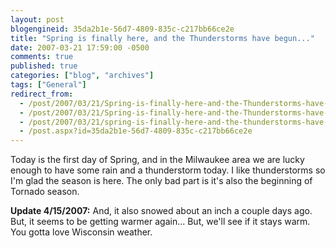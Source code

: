 ```yaml
---
layout: post
blogengineid: 35da2b1e-56d7-4809-835c-c217bb66ce2e
title: "Spring is finally here, and the Thunderstorms have begun..."
date: 2007-03-21 17:59:00 -0500
comments: true
published: true
categories: ["blog", "archives"]
tags: ["General"]
redirect_from: 
  - /post/2007/03/21/Spring-is-finally-here-and-the-Thunderstorms-have-begun.aspx
  - /post/2007/03/21/Spring-is-finally-here-and-the-Thunderstorms-have-begun
  - /post/2007/03/21/spring-is-finally-here-and-the-thunderstorms-have-begun
  - /post.aspx?id=35da2b1e-56d7-4809-835c-c217bb66ce2e
---
```

<!-- more -->

Today is the first day of Spring, and in the Milwaukee area we are lucky enough to have some rain and a thunderstorm today. I like thunderstorms so I'm glad the season is here. The only bad part is it's also the beginning of Tornado season.

**Update 4/15/2007:** And, it also snowed about an inch a couple days ago. But, it seems to be getting warmer again... But, we'll see if it stays warm. You gotta love Wisconsin weather.
